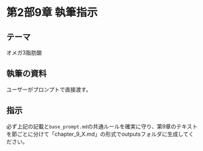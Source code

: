 # 第2部9章 執筆指示

## テーマ
オメガ3脂肪酸

## 執筆の資料
ユーザーがプロンプトで直接渡す。

## 指示
必ず上記の記載と`base_prompt.md`の共通ルールを確実に守り、第9章のテキストを節ごとに分けて「chapter_9_X.md」の形式でoutputsフォルダに生成してください。